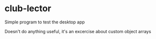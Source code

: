# club-lector
Simple program to test the desktop app

Doesn't do anything useful, it's an excercise about custom object arrays
